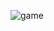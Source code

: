 ![game](https://github.com/shino2001/Design/assets/104119404/556bab8c-0613-4bf5-8d9a-e77f566afc03)

